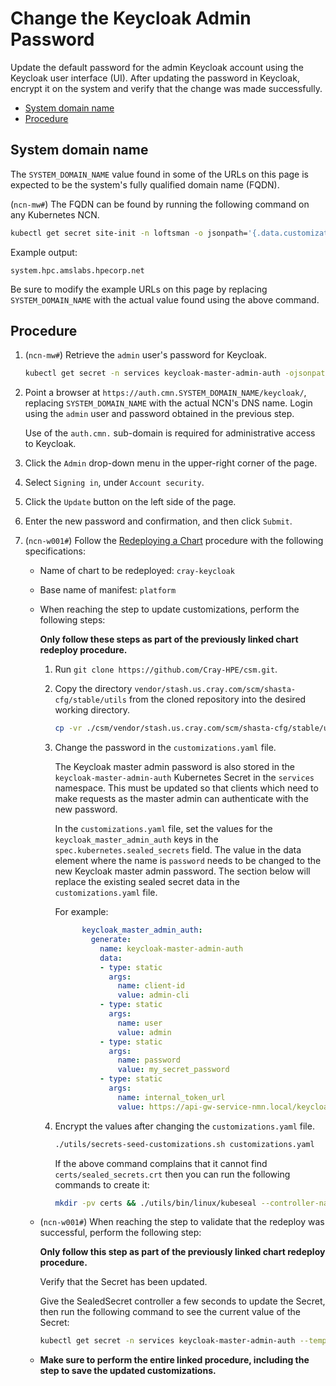 # Change the Keycloak Admin Password

Update the default password for the admin Keycloak account using the Keycloak user interface (UI). After updating the password in
Keycloak, encrypt it on the system and verify that the change was made successfully.

- [System domain name](#system-domain-name)
- [Procedure](#procedure)

## System domain name

The `SYSTEM_DOMAIN_NAME` value found in some of the URLs on this page is expected to be the system's fully qualified domain name (FQDN).

(`ncn-mw#`) The FQDN can be found by running the following command on any Kubernetes NCN.

```bash
kubectl get secret site-init -n loftsman -o jsonpath='{.data.customizations\.yaml}' | base64 -d | yq r - spec.network.dns.external
```

Example output:

```text
system.hpc.amslabs.hpecorp.net
```

Be sure to modify the example URLs on this page by replacing `SYSTEM_DOMAIN_NAME` with the actual value found using the above command.

## Procedure

1. (`ncn-mw#`) Retrieve the `admin` user's password for Keycloak.

   ```bash
   kubectl get secret -n services keycloak-master-admin-auth -ojsonpath='{.data.password}' | base64 -d
   ```

1. Point a browser at `https://auth.cmn.SYSTEM_DOMAIN_NAME/keycloak/`, replacing `SYSTEM_DOMAIN_NAME` with the actual NCN's DNS name. Login using the `admin` user and password obtained in the previous step.

   Use of the `auth.cmn.` sub-domain is required for administrative access to Keycloak.

1. Click the `Admin` drop-down menu in the upper-right corner of the page.

1. Select `Signing in`, under `Account security`.

1. Click the `Update` button on the left side of the page.

1. Enter the new password and confirmation, and then click `Submit`.

1. (`ncn-w001#`) Follow the [Redeploying a Chart](../CSM_product_management/Redeploying_a_Chart.md) procedure with the following specifications:

   - Name of chart to be redeployed: `cray-keycloak`
   - Base name of manifest: `platform`
   - When reaching the step to update customizations, perform the following steps:

      **Only follow these steps as part of the previously linked chart redeploy procedure.**

      1. Run `git clone https://github.com/Cray-HPE/csm.git`.

      1. Copy the directory `vendor/stash.us.cray.com/scm/shasta-cfg/stable/utils` from the cloned repository into the desired working directory.

         ```bash
         cp -vr ./csm/vendor/stash.us.cray.com/scm/shasta-cfg/stable/utils .
         ```

      1. Change the password in the `customizations.yaml` file.

         The Keycloak master admin password is also stored in the `keycloak-master-admin-auth` Kubernetes Secret in the `services`
         namespace. This must be updated so that clients which need to make requests as the master admin can authenticate with the new
         password.

         In the `customizations.yaml` file, set the values for the `keycloak_master_admin_auth` keys in the
         `spec.kubernetes.sealed_secrets` field. The value in the data element where the name is `password` needs to be changed to the
         new Keycloak master admin password. The section below will replace the existing sealed secret data in the `customizations.yaml`
         file.

         For example:

         ```yaml
               keycloak_master_admin_auth:
                 generate:
                   name: keycloak-master-admin-auth
                   data:
                   - type: static
                     args:
                       name: client-id
                       value: admin-cli
                   - type: static
                     args:
                       name: user
                       value: admin
                   - type: static
                     args:
                       name: password
                       value: my_secret_password
                   - type: static
                     args:
                       name: internal_token_url
                       value: https://api-gw-service-nmn.local/keycloak/realms/master/protocol/openid-connect/token
         ```

      1. Encrypt the values after changing the `customizations.yaml` file.

         ```bash
         ./utils/secrets-seed-customizations.sh customizations.yaml
         ```

         If the above command complains that it cannot find `certs/sealed_secrets.crt` then you can run the following commands to create it:

         ```bash
         mkdir -pv certs && ./utils/bin/linux/kubeseal --controller-name sealed-secrets --fetch-cert > certs/sealed_secrets.crt
         ```

   - (`ncn-w001#`) When reaching the step to validate that the redeploy was successful, perform the following step:

      **Only follow this step as part of the previously linked chart redeploy procedure.**

      Verify that the Secret has been updated.

      Give the SealedSecret controller a few seconds to update the Secret, then run the following command to see the current value of the Secret:

      ```bash
      kubectl get secret -n services keycloak-master-admin-auth --template={{.data.password}} | base64 --decode
      ```

   - **Make sure to perform the entire linked procedure, including the step to save the updated customizations.**
